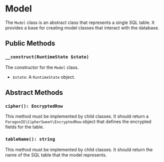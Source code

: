# Model

The `Model` class is an abstract class that represents a single SQL table. It provides a base for creating model classes
that interact with the database.

## Public Methods

### `__construct(RuntimeState $state)`

The constructor for the `Model` class.

* `$state`: A `RuntimeState` object.

## Abstract Methods

### `cipher(): EncryptedRow`

This method must be implemented by child classes. It should return a `ParagonIE\CipherSweet\EncryptedRow` object that
defines the encrypted fields for the table.

### `tableName(): string`

This method must be implemented by child classes. It should return the name of the SQL table that the model represents.
